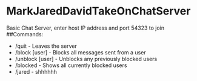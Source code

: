 # MarkJaredDavidTakeOnChatServer
Basic Chat Server, enter host IP address and port 54323 to join
##Commands:
* /quit - Leaves the server
* /block [user] - Blocks all messages sent from a user
* /unblock [user] - Unblocks any previously blocked users
* /blocked - Shows all currently blocked users
* /jared - shhhhhh
